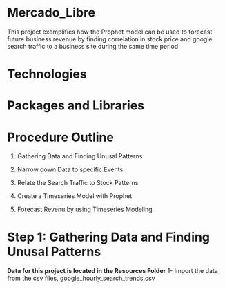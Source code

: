 # Mercado_Libre
This project exemplifies how the Prophet model can be used to forecast future business revenue by finding correlation in stock price and google search traffic to a business site during the same time period. 

# Technologies


# Packages and Libraries


# Procedure Outline
1. Gathering Data and Finding Unusal Patterns

2. Narrow down Data to specific Events

3. Relate the Search Traffic to Stock Patterns

4. Create a Timeseries Model with Prophet

5. Forecast Revenu by using Timeseries Modeling

# Step 1: Gathering Data and Finding Unusal Patterns
**Data for this project is located in the Resources Folder**
1- Import the data from the csv files, google_hourly_search_trends.csv